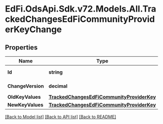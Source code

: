 # EdFi.OdsApi.Sdk.v72.Models.All.TrackedChangesEdFiCommunityProviderKeyChange

## Properties

Name | Type | Description | Notes
------------ | ------------- | ------------- | -------------
**Id** | **string** | Resource identifier | [optional] 
**ChangeVersion** | **decimal** | Change version | [optional] 
**OldKeyValues** | [**TrackedChangesEdFiCommunityProviderKey**](TrackedChangesEdFiCommunityProviderKey.md) |  | [optional] 
**NewKeyValues** | [**TrackedChangesEdFiCommunityProviderKey**](TrackedChangesEdFiCommunityProviderKey.md) |  | [optional] 

[[Back to Model list]](../../README.md#documentation-for-models) [[Back to API list]](../../README.md#documentation-for-api-endpoints) [[Back to README]](../../README.md)

